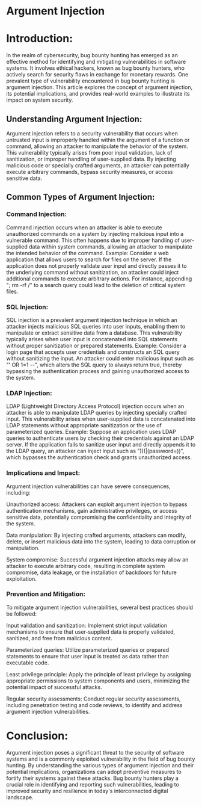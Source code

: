 # Argument Injection

# Introduction:

In the realm of cybersecurity, bug bounty hunting has emerged as an effective method for identifying and mitigating vulnerabilities in software systems. It involves ethical hackers, known as bug bounty hunters, who actively search for security flaws in exchange for monetary rewards. One prevalent type of vulnerability encountered in bug bounty hunting is argument injection. This article explores the concept of argument injection, its potential implications, and provides real-world examples to illustrate its impact on system security.

## Understanding Argument Injection:

Argument injection refers to a security vulnerability that occurs when untrusted input is improperly handled within the argument of a function or command, allowing an attacker to manipulate the behavior of the system. This vulnerability typically arises from poor input validation, lack of sanitization, or improper handling of user-supplied data. By injecting malicious code or specially crafted arguments, an attacker can potentially execute arbitrary commands, bypass security measures, or access sensitive data.

## Common Types of Argument Injection:

### Command Injection:
Command injection occurs when an attacker is able to execute unauthorized commands on a system by injecting malicious input into a vulnerable command. This often happens due to improper handling of user-supplied data within system commands, allowing an attacker to manipulate the intended behavior of the command.
Example:
Consider a web application that allows users to search for files on the server. If the application does not properly validate user input and directly passes it to the underlying command without sanitization, an attacker could inject additional commands to execute arbitrary actions. For instance, appending "; rm -rf /" to a search query could lead to the deletion of critical system files.

### SQL Injection:
SQL injection is a prevalent argument injection technique in which an attacker injects malicious SQL queries into user inputs, enabling them to manipulate or extract sensitive data from a database. This vulnerability typically arises when user input is concatenated into SQL statements without proper sanitization or prepared statements.
Example:
Consider a login page that accepts user credentials and constructs an SQL query without sanitizing the input. An attacker could enter malicious input such as "' OR 1=1 --", which alters the SQL query to always return true, thereby bypassing the authentication process and gaining unauthorized access to the system.

### LDAP Injection:
LDAP (Lightweight Directory Access Protocol) injection occurs when an attacker is able to manipulate LDAP queries by injecting specially crafted input. This vulnerability arises when user-supplied data is concatenated into LDAP statements without appropriate sanitization or the use of parameterized queries.
Example:
Suppose an application uses LDAP queries to authenticate users by checking their credentials against an LDAP server. If the application fails to sanitize user input and directly appends it to the LDAP query, an attacker can inject input such as "))(|(password=))", which bypasses the authentication check and grants unauthorized access.

### Implications and Impact:

Argument injection vulnerabilities can have severe consequences, including:

Unauthorized access: Attackers can exploit argument injection to bypass authentication mechanisms, gain administrative privileges, or access sensitive data, potentially compromising the confidentiality and integrity of the system.

Data manipulation: By injecting crafted arguments, attackers can modify, delete, or insert malicious data into the system, leading to data corruption or manipulation.

System compromise: Successful argument injection attacks may allow an attacker to execute arbitrary code, resulting in complete system compromise, data leakage, or the installation of backdoors for future exploitation.

### Prevention and Mitigation:

To mitigate argument injection vulnerabilities, several best practices should be followed:

Input validation and sanitization: Implement strict input validation mechanisms to ensure that user-supplied data is properly validated, sanitized, and free from malicious content.

Parameterized queries: Utilize parameterized queries or prepared statements to ensure that user input is treated as data rather than executable code.

Least privilege principle: Apply the principle of least privilege by assigning appropriate permissions to system components and users, minimizing the potential impact of successful attacks.

Regular security assessments: Conduct regular security assessments, including penetration testing and code reviews, to identify and address argument injection vulnerabilities.

# Conclusion:

Argument injection poses a significant threat to the security of software systems and is a commonly exploited vulnerability in the field of bug bounty hunting. By understanding the various types of argument injection and their potential implications, organizations can adopt preventive measures to fortify their systems against these attacks. Bug bounty hunters play a crucial role in identifying and reporting such vulnerabilities, leading to improved security and resilience in today's interconnected digital landscape.
